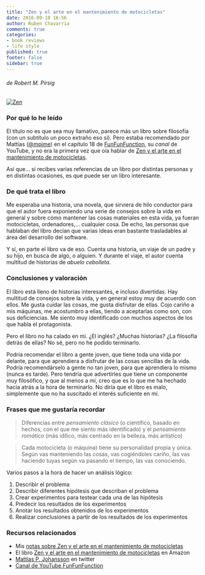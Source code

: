 ```yaml
---
title: "Zen y el arte en el mantenimiento de motocicletas"
date: 2016-09-18 16:56
author: Ruben Chavarria
comments: true
categories: 
- book reviews
- life style
published: true
footer: false
sidebar: true
---
```


###### de Robert M. Pirsig

[![Zen](https://raw.githubusercontent.com/rchavarria/blog-post-incubator/master/published-book-notes/img/zen.jpg)](https://amzn.to/2U7SGXm)

### Por qué lo he leído

El título no es que sea muy llamativo, parece más un libro sobre filosofía (con
un subtítulo un poco extraño eso sí). Pero estaba recomendado por Mattias
([@mpjme]) en el capítulo 18 de
[FunFunFunction], su *canal*
de YouTube, y no era la primera vez que oía hablar de
[Zen y el arte en el mantenimiento de motocicletas].

Así que... si recibes varias referencias de un libro por distintas personas y
en distintas ocasiones, es que puede ser un libro interesante.

<!-- more -->

### De qué trata el libro

Me esperaba una historia, una novela, que sirviera de hilo conductor para que
el autor fuera exponiendo una serie de consejos sobre la vida en general y
sobre cómo mantener las cosas materiales en esta vida, ya fueran motocicletas,
ordenadores,... cualquier cosa. De echo, las personas que hablaban del libro
decían que varias ideas eran bastante trasladables al área del desarrollo del
software.

Y sí, en parte el libro va de eso. Cuenta una historia, un viaje de un padre y
su hijo, en busca de algo, o alguien. Y durante el viaje, el autor cuenta
multitud de historias de *abuelo cebolleta*.

### Conclusiones y valoración

El libro está lleno de historias interesantes, e incluso divertidas. Hay
multitud de consejos sobre la vida, y en general estoy muy de acuerdo con
ellos. Me gusta cuidar las cosas, me gusta disfrutar de ellas. Cojo cariño a
mis máquinas, me acostumbro a ellas, tiendo a aceptarlas como son, con sus
deficiencias. Me siento muy identificado con muchos aspectos de los que habla
el protagonista.

Pero el libro no ha calado en mi. ¿El inglés? ¿Muchas historias? ¿La filosofía
detrás de ellas? No sé, pero no he podido terminarlo.

Podría recomendar el libro a gente joven, que tiene toda una vida por delante,
para que aprendiera a disfrutar de las cosas sencillas de la vida. Podría
recomendárselo a gente no tan joven, para que aprendiera lo mismo (nunca es
tarde). Pero tendría que advertirles que tiene un componente muy filosófico, y
que al menos a mí, creo que es lo que me ha hechado hacia atrás a la hora de
terminarlo. No diría que el libro es malo, simplemente que no ha suscitado el
interés suficiente en mí.

### Frases que me gustaría recordar

> Diferencias entre *pensamiento clásico* (o científico, basado en hechos, con el
> que me siento más identificado) y el *pensamiento romático* (más idílico, más
> centrado en la belleza, más artístico)

<!-- -->

> Cada motocicleta (o máquina) tiene su personalidad propia y única. Según vas
> manteniendo las cosas, vas cogiéndoles cariño, las vas haciendo tuyas según va
> pasando el tiempo, las vas conociendo.

Varios pasos a la hora de hacer un análisis lógico:

1. Describir el problema
2. Describir diferentes hipótesis que describan el problema
3. Crear experimentos para testear cada una de las hipótesis
4. Predecir los resultados de los experimentos
5. Anotar los resultados obtenidos de los experimentos
6. Realizar conclusiones a partir de los resultados de los experimentos

### Recursos relacionados

- Mis [notas sobre Zen y el arte en el mantenimiento de motocicletas]
- El libro [Zen y el arte en el mantenimiento de motocicletas] en Amazon
- [Mattias P. Johansson] en twitter
- [Canal de YouTube FunFunFunction]

[notas sobre Zen y el arte en el mantenimiento de motocicletas]: https://github.com/rchavarria/blog-post-incubator/blob/master/published-book-notes/zen-and-the-art-of-motorcycle-maintenance-by-robert-m-pirsig.markdown
[Zen y el arte en el mantenimiento de motocicletas]: https://amzn.to/2U7SGXm
[@mpjme]: https://twitter.com/mpjme
[Mattias P. Johansson]: https://twitter.com/mpjme
[FunFunFunction]: https://www.youtube.com/watch?v=lrf6xuFq1Ms&t=90
[Canal de YouTube FunFunFunction]: https://www.youtube.com/channel/UCO1cgjhGzsSYb1rsB4bFe4Q

